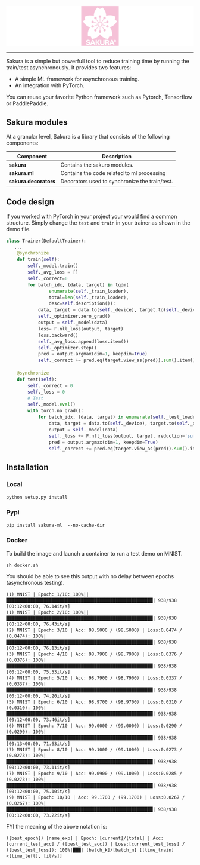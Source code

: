 ![sakura Logo](imgs/sakura.png)

--------------------------------------------------------------------------------

Sakura is a simple but powerfull tool to reduce training time by running the train/test asynchronously. It provides two features:
- A simple ML framework for asynchronous training.
- An integration with PyTorch. 


You can reuse your favorite Python framework such as Pytorch, Tensorflow or PaddlePaddle.


## Sakura modules

At a granular level, Sakura is a library that consists of the following components:

| Component | Description |
| ---- | --- |
| **sakura** | Contains the sakuro modules. |
| **sakura.ml** | Contains the code related to ml processing |
| **sakura.decorators** | Decorators used to synchronize the train/test.|

## Code design
If you worked with PyTorch in your project your would find a common structure. Simply change the `test` and `train` in your trainer as shown in the demo file. 
```python
class Trainer(DefaultTrainer):
   ...
    @synchronize
    def train(self):
        self._model.train()
        self._avg_loss = []
        self._correct=0
        for batch_idx, (data, target) in tqdm(
                enumerate(self._train_loader),
                total=len(self._train_loader),
                desc=self.description()):
            data, target = data.to(self._device), target.to(self._device)
            self._optimizer.zero_grad()
            output = self._model(data)
            loss= F.nll_loss(output, target)
            loss.backward()
            self._avg_loss.append(loss.item())
            self._optimizer.step()
            pred = output.argmax(dim=1, keepdim=True) 
            self._correct += pred.eq(target.view_as(pred)).sum().item()

    @synchronize
    def test(self):
        self._correct = 0
        self._loss = 0
        # Test
        self._model.eval()
        with torch.no_grad():
            for batch_idx, (data, target) in enumerate(self._test_loader):
                data, target = data.to(self._device), target.to(self._device)
                output = self._model(data)
                self._loss += F.nll_loss(output, target, reduction='sum').item()  
                pred = output.argmax(dim=1, keepdim=True) 
                self._correct += pred.eq(target.view_as(pred)).sum().item()

```



## Installation
### Local
```
python setup.py install
```

### Pypi
```
pip install sakura-ml  --no-cache-dir
```

### Docker
To build the image and launch a container to run a test demo on MNIST.
```
sh docker.sh
```
You should be able to see this output with no delay between epochs (asynchronous testing).
```
(1) MNIST | Epoch: 1/10: 100%||███████████████████████████████████████████████████████| 938/938 [00:12<00:00, 76.14it/s]
(1) MNIST | Epoch: 2/10: 100%||███████████████████████████████████████████████████████| 938/938 [00:12<00:00, 76.43it/s]
(2) MNIST | Epoch: 3/10 | Acc: 98.5000 / (98.5000) | Loss:0.0474 / (0.0474): 100%|███████████████████████████████████████████████████████| 938/938 [00:12<00:00, 76.13it/s]
(3) MNIST | Epoch: 4/10 | Acc: 98.7900 / (98.7900) | Loss:0.0376 / (0.0376): 100%|███████████████████████████████████████████████████████| 938/938 [00:12<00:00, 75.53it/s]
(4) MNIST | Epoch: 5/10 | Acc: 98.7900 / (98.7900) | Loss:0.0337 / (0.0337): 100%|███████████████████████████████████████████████████████| 938/938 [00:12<00:00, 74.20it/s]
(5) MNIST | Epoch: 6/10 | Acc: 98.9700 / (98.9700) | Loss:0.0310 / (0.0310): 100%|███████████████████████████████████████████████████████| 938/938 [00:12<00:00, 73.46it/s]
(6) MNIST | Epoch: 7/10 | Acc: 99.0000 / (99.0000) | Loss:0.0290 / (0.0290): 100%|███████████████████████████████████████████████████████| 938/938 [00:13<00:00, 71.63it/s]
(7) MNIST | Epoch: 8/10 | Acc: 99.1000 / (99.1000) | Loss:0.0273 / (0.0273): 100%|███████████████████████████████████████████████████████| 938/938 [00:12<00:00, 73.11it/s]
(7) MNIST | Epoch: 9/10 | Acc: 99.0900 / (99.1000) | Loss:0.0285 / (0.0273): 100%|███████████████████████████████████████████████████████| 938/938 [00:12<00:00, 75.10it/s]
(9) MNIST | Epoch: 10/10 | Acc: 99.1700 / (99.1700) | Loss:0.0267 / (0.0267): 100%|███████████████████████████████████████████████████████| 938/938 [00:12<00:00, 73.22it/s]
```

FYI the meaning of the above notation is:
```
([best_epoch]) [name_exp] | Epoch: [current]/[total] | Acc: [current_test_acc] / ([best_test_acc]) | Loss:[current_test_loss] / ([best_test_loss]): 100%|███| [batch_k]/[batch_n] [[time_train]<[time_left], [it/s]]
```
